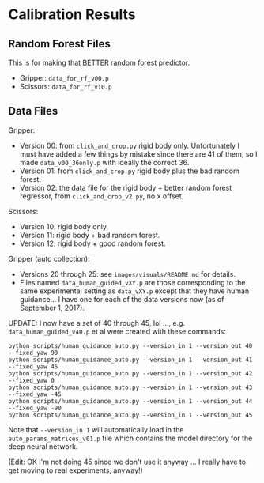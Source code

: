 # Calibration Results

## Random Forest Files

This is for making that BETTER random forest predictor.

- Gripper: `data_for_rf_v00.p`
- Scissors: `data_for_rf_v10.p`

## Data Files

Gripper:

- Version 00: from `click_and_crop.py` rigid body only. Unfortunately I must have added a few things by mistake since there are 41 of them, so I made `data_v00_36only.p` with ideally the correct 36.
- Version 01: from `click_and_crop.py` rigid body plus the bad random forest.
- Version 02: the data file for the rigid body + better random forest regressor, from `click_and_crop_v2.py`, no x offset.

Scissors:

- Version 10: rigid body only.
- Version 11: rigid body + bad random forest.
- Version 12: rigid body + good random forest.


Gripper (auto collection):

- Versions 20 through 25: see `images/visuals/README.md` for details.
- Files named `data_human_guided_vXY.p` are those corresponding to the same experimental setting as `data_vXY.p` except that they have human guidance... I have one for each of the data versions now (as of September 1, 2017).

UPDATE: I now have a set of 40 through 45, lol ..., e.g. `data_human_guided_v40.p` et al were created with these commands:

```
python scripts/human_guidance_auto.py --version_in 1 --version_out 40 --fixed_yaw 90
python scripts/human_guidance_auto.py --version_in 1 --version_out 41 --fixed_yaw 45
python scripts/human_guidance_auto.py --version_in 1 --version_out 42 --fixed_yaw 0
python scripts/human_guidance_auto.py --version_in 1 --version_out 43 --fixed_yaw -45
python scripts/human_guidance_auto.py --version_in 1 --version_out 44 --fixed_yaw -90
python scripts/human_guidance_auto.py --version_in 1 --version_out 45
```

Note that `--version_in 1` will automatically load in the `auto_params_matrices_v01.p` file which contains the model directory for the deep neural network.

(Edit: OK I'm not doing 45 since we don't use it anyway ... I really have to get moving to real experiments, anyway!)
